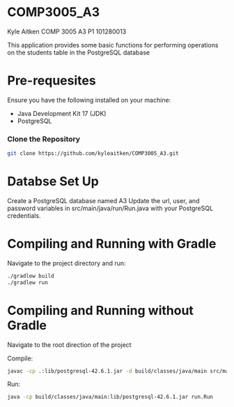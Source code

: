 # COMP3005_A3

Kyle Aitken
COMP 3005 A3 P1
101280013

This application provides some basic functions for performing operations on the students table in the PostgreSQL database

# Pre-requesites

Ensure you have the following installed on your machine:

- Java Development Kit 17 (JDK)
- PostgreSQL

### Clone the Repository

```bash
git clone https://github.com/kyleaitken/COMP3005_A3.git
``` 

# Databse Set Up
Create a PostgreSQL database named A3
Update the url, user, and password variables in src/main/java/run/Run.java with your PostgreSQL credentials.


# Compiling and Running with Gradle
Navigate to the project directory and run:
```bash
./gradlew build
./gradlew run
```

# Compiling and Running without Gradle
Navigate to the root direction of the project

Compile:
```bash
javac -cp .:lib/postgresql-42.6.1.jar -d build/classes/java/main src/main/java/run/Run.java
```
Run:
```bash
java -cp build/classes/java/main:lib/postgresql-42.6.1.jar run.Run
```